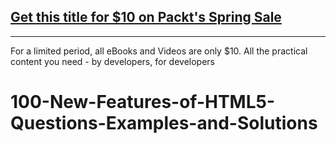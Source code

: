 ## [Get this title for $10 on Packt's Spring Sale](https://www.packt.com/V17139?utm_source=github&utm_medium=packt-github-repo&utm_campaign=spring_10_dollar_2022)
-----
For a limited period, all eBooks and Videos are only $10. All the practical content you need \- by developers, for developers

# 100-New-Features-of-HTML5-Questions-Examples-and-Solutions